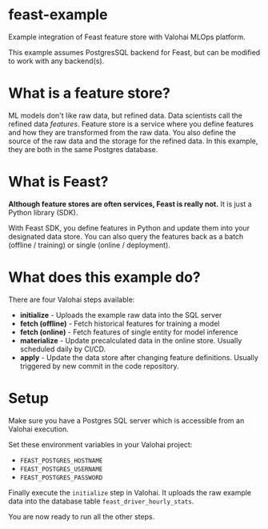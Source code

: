 # feast-example
Example integration of Feast feature store with Valohai MLOps platform.

This example assumes PostgresSQL backend for Feast, but can be modified to work with any backend(s).


# What is a feature store?

ML models don't like raw data, but refined data. Data scientists call the refined data *features*. Feature store is a service where you define features and how they are transformed from the raw data. You also define the source of the raw data and the storage for the refined data. In this example, they are both in the same Postgres database.

# What is Feast?

**Although feature stores are often services, Feast is really not.** It is just a Python library (SDK).

With Feast SDK, you define features in Python and update them into your designated data store. You can also query the features back as a batch (offline / training) or single (online / deployment).

# What does this example do?

There are four Valohai steps available:
* **initialize** - Uploads the example raw data into the SQL server
* **fetch (offline)** - Fetch historical features for training a model
* **fetch (online)** - Fetch features of single entity for model inference 
* **materialize** - Update precalculated data in the online store. Usually scheduled daily by CI/CD.
* **apply** - Update the data store after changing feature definitions. Usually triggered by new commit in the code repository.

# Setup

Make sure you have a Postgres SQL server which is accessible from an Valohai execution.

Set these environment variables in your Valohai project:
- `FEAST_POSTGRES_HOSTNAME`
- `FEAST_POSTGRES_USERNAME`
- `FEAST_POSTGRES_PASSWORD`

Finally execute the `initialize` step in Valohai. It uploads the raw example data into the database table `feast_driver_hourly_stats`.

You are now ready to run all the other steps.
